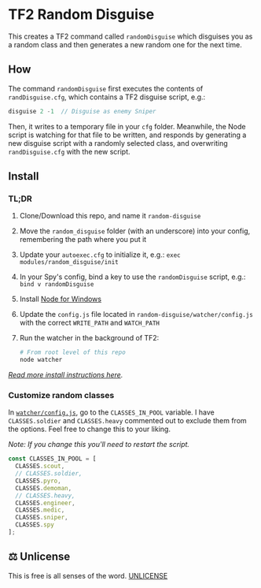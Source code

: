 # TF2 Random Disguise

This creates a TF2 command called `randomDisguise` which disguises you as a random class and then generates a new random one for the next time.

## How

The command `randomDisguise` first executes the contents of `randDisguise.cfg`, which contains a TF2 disguise script, e.g.:

```go
disguise 2 -1  // Disguise as enemy Sniper
```

Then, it writes to a temporary file in your `cfg` folder. Meanwhile, the Node script is watching for that file to be written, and responds by generating a new disguise script with a randomly selected class, and overwriting `randDisguise.cfg` with the new script.

## Install

### TL;DR

1.  Clone/Download this repo, and name it `random-disguise`
1.  Move the `random_disguise` folder (with an underscore) into your config, remembering the path where you put it
1.  Update your `autoexec.cfg` to initialize it, e.g.: `exec modules/random_disguise/init`
1.  In your Spy's config, bind a key to use the `randomDisguise` script, e.g.: `bind v randomDisguise`
1.  Install [Node for Windows](https://nodejs.org/en/download/)
1.  Update the `config.js` file located in `random-disguise/watcher/config.js` with the correct `WRITE_PATH` and `WATCH_PATH`
1.  Run the watcher in the background of TF2:

    ```bash
    # From root level of this repo
    node watcher
    ```

_[Read more install instructions here](./INSTALL.md)._

### Customize random classes

In [`watcher/config.js`](./watcher/config.js), go to the `CLASSES_IN_POOL` variable. I have `CLASSES.soldier` and `CLASSES.heavy` commented out to exclude them from the options. Feel free to change this to your liking.

_Note: If you change this you'll need to restart the script._

```js
const CLASSES_IN_POOL = [
  CLASSES.scout,
  // CLASSES.soldier,
  CLASSES.pyro,
  CLASSES.demoman,
  // CLASSES.heavy,
  CLASSES.engineer,
  CLASSES.medic,
  CLASSES.sniper,
  CLASSES.spy
];
```

## ⚖️ Unlicense

This is free is all senses of the word. [UNLICENSE](./UNLICENSE)
